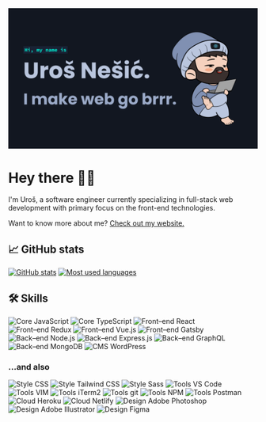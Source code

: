 <a href="https://unesic.io/" title="unesic.io" target="_blank">
  <picture>
    <source media="(prefers-color-scheme: light)" srcset="thumbnail-light.png">
    <source media="(prefers-color-scheme: dark)" srcset="thumbnail-dark.png">
    <img alt="Uros Nesic website" src="thumbnail-dark.png">
  </picture>
</a> 

# Hey there 👋🏻

I'm Uroš, a software engineer currently specializing in full-stack web development with primary focus on the front-end technologies.

Want to know more about me? [Check out my website.](https://unesic.io)


## 📈 GitHub stats

[![GitHub stats](https://github-readme-stats.vercel.app/api?username=unesic&show_icons=true&count_private=true&bg_color=121721&title_color=00EAD0&icon_color=00EAD0&text_color=BAC6DE&border_color=00EAD0&hide_border=true)](https://github.com/anuraghazra/github-readme-stats)
[![Most used languages](https://github-readme-stats.vercel.app/api/top-langs/?username=unesic&hide=css&langs_count=4&layout=compact&bg_color=121721&title_color=E9EFFB&text_color=BAC6DE&border_color=00EAD0&hide_border=true)](https://github.com/anuraghazra/github-readme-stats)


## 🛠 Skills

![Core JavaScript](https://img.shields.io/badge/Core-JavaScript-informational?style=flat&logo=JavaScript&logoColor=00EAD0&labelColor=121721&color=1F2C47)
![Core TypeScript](https://img.shields.io/badge/Core-TypeScript-informational?style=flat&logo=TypeScript&logoColor=00EAD0&labelColor=121721&color=1F2C47)
![Front–end React](https://img.shields.io/badge/Front–end-React-informational?style=flat&logo=React&logoColor=00EAD0&labelColor=121721&color=1F2C47)
![Front–end Redux](https://img.shields.io/badge/Front–end-Redux-informational?style=flat&logo=Redux&logoColor=00EAD0&labelColor=121721&color=1F2C47)
![Front–end Vue.js](https://img.shields.io/badge/Front–end-Vue.js-informational?style=flat&logo=Vue.js&logoColor=00EAD0&labelColor=121721&color=1F2C47)
![Front–end Gatsby](https://img.shields.io/badge/Front–end-Gatsby-informational?style=flat&logo=Gatsby&logoColor=00EAD0&labelColor=121721&color=1F2C47)
![Back–end Node.js](https://img.shields.io/badge/Back–end-Node.js-informational?style=flat&logo=Node.js&logoColor=00EAD0&labelColor=121721&color=1F2C47)
![Back–end Express.js](https://img.shields.io/badge/Back–end-Express.js-informational?style=flat&logo=Express&logoColor=00EAD0&labelColor=121721&color=1F2C47)
![Back–end GraphQL](https://img.shields.io/badge/Back–end-GraphQL-informational?style=flat&logo=GraphQL&logoColor=00EAD0&labelColor=121721&color=1F2C47)
![Back–end MongoDB](https://img.shields.io/badge/Back–end-MongoDB-informational?style=flat&logo=MongoDB&logoColor=00EAD0&labelColor=121721&color=1F2C47)
![CMS WordPress](https://img.shields.io/badge/CMS-WordPress-informational?style=flat&logo=WordPress&logoColor=00EAD0&labelColor=121721&color=1F2C47)

### ...and also

![Style CSS](https://img.shields.io/badge/Style-CSS-informational?style=flat&logo=css3&logoColor=00EAD0&labelColor=121721&color=1F2C47)
![Style Tailwind CSS](https://img.shields.io/badge/Style-Tailwind_CSS-informational?style=flat&logo=Tailwind-CSS&logoColor=00EAD0&labelColor=121721&color=1F2C47)
![Style Sass](https://img.shields.io/badge/Style-Sass-informational?style=flat&logo=Sass&logoColor=00EAD0&labelColor=121721&color=1F2C47)
![Tools VS Code](https://img.shields.io/badge/Tools-VS_Code-informational?style=flat&logo=Visual-Studio-Code&logoColor=00EAD0&labelColor=121721&color=1F2C47)
![Tools VIM](https://img.shields.io/badge/Tools-VIM-informational?style=flat&logo=VIM&logoColor=00EAD0&labelColor=121721&color=1F2C47)
![Tools iTerm2](https://img.shields.io/badge/Tools-iTerm2-informational?style=flat&logo=iTerm2&logoColor=00EAD0&labelColor=121721&color=1F2C47)
![Tools git](https://img.shields.io/badge/Tools-git-informational?style=flat&logo=git&logoColor=00EAD0&labelColor=121721&color=1F2C47)
![Tools NPM](https://img.shields.io/badge/Tools-NPM-informational?style=flat&logo=data:image/png;base64,iVBORw0KGgoAAAANSUhEUgAAABgAAAAYCAYAAADgdz34AAAACXBIWXMAAAsSAAALEgHS3X78AAAAlklEQVRIiWNkeHVBgIGB4QADA4M+A3XBRQYGBgeQBRdoYDgMXARZ8J9GhoMBEy0Np4sFLDjEFzIwMDwg0SwFBgaGeGItWPBfVP8AKaYzvr7ogM2CAQsinADqUhj48F9U/wJVLWBgYNiPxD4Iykz4FA/9ZDroLSCYlEeDaARYMFrhEGUBqPanFbgIsgBUGtLCkosMDAwOAIHYHz4nQfcYAAAAAElFTkSuQmCC&logoColor=00EAD0&labelColor=121721&color=1F2C47)
![Tools Postman](https://img.shields.io/badge/Tools-Postman-informational?style=flat&logo=Postman&logoColor=00EAD0&labelColor=121721&color=1F2C47)
![Cloud Heroku](https://img.shields.io/badge/Cloud-Heroku-informational?style=flat&logo=heroku&logoColor=00EAD0&labelColor=121721&color=1F2C47)
![Cloud Netlify](https://img.shields.io/badge/Cloud-Netlify-informational?style=flat&logo=netlify&logoColor=00EAD0&labelColor=121721&color=1F2C47)
![Design Adobe Photoshop](https://img.shields.io/badge/Design-Adobe_Photoshop-informational?style=flat&logo=Adobe-Photoshop&logoColor=00EAD0&labelColor=121721&color=1F2C47)
![Design Adobe Illustrator](https://img.shields.io/badge/Design-Adobe_Illustrator-informational?style=flat&logo=Adobe-Illustrator&logoColor=00EAD0&labelColor=121721&color=1F2C47)
![Design Figma](https://img.shields.io/badge/Design-Figma-informational?style=flat&logo=Figma&logoColor=00EAD0&labelColor=121721&color=1F2C47)
